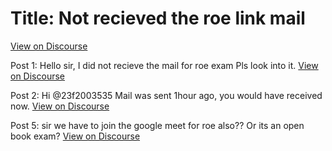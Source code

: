 # Title: Not recieved the roe link mail
[View on Discourse](https://discourse.onlinedegree.iitm.ac.in/t/not-recieved-the-roe-link-mail/168825)

Post 1: Hello sir, I did not recieve the mail for roe exam Pls look into it.
[View on Discourse](https://discourse.onlinedegree.iitm.ac.in/t/not-recieved-the-roe-link-mail/168825/1)


Post 2: Hi @23f2003535 Mail was sent 1hour ago, you would have received now.
[View on Discourse](https://discourse.onlinedegree.iitm.ac.in/t/not-recieved-the-roe-link-mail/168825/2)


Post 5: sir we have to join the google meet for roe also?? Or its an open book exam?
[View on Discourse](https://discourse.onlinedegree.iitm.ac.in/t/not-recieved-the-roe-link-mail/168825/5)


